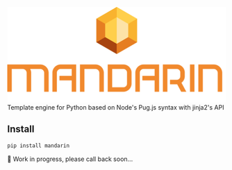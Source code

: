 ![Amber](./logo/Group.png)
Template engine for Python based on Node's Pug.js syntax with jinja2's API


## Install
```bash
pip install mandarin
```
🌱 Work in progress, please call back soon...

